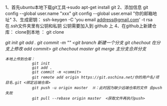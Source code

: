 1、首先ubuntu本地下载git工具->sudo apt-get install git
2、添加信息 git config --global user.name "xxx"
			git config --global user.email "你的邮箱地址"
3、生成密钥：
		ssh-keygen -C 'you email address@gmail.com' -t rsa
		在.ssh文件夹里有公钥和私钥   公钥需要加入到 github 上
4、在github上新建仓库：
	clone到本地 ： git clone  <address>
				git init 
				git add .
				git commit -m "<hello>"
				<git branch <name> 新建一个分支  git chechout <name>在分支上修改  add commit>
				git chechout master 
				git merge <name>  主分支合并分支
				
	本地上传到仓库：
				git init
				git add .
				git commit -m <commit>
				git remote add origin https://git.oschina.net/你的用户名/项目名.git <绑定远端仓库>
				git push -u origin master  ※：此时因为缺少远端仓库的文件 会push失败
				git pull --rebase origin master  <获取文件再执行push>